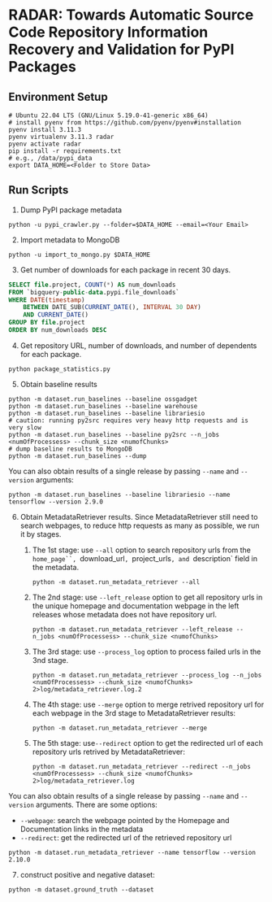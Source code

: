 # RADAR: Towards Automatic Source Code Repository Information Recovery and Validation for PyPI Packages

## Environment Setup
```shell
# Ubuntu 22.04 LTS (GNU/Linux 5.19.0-41-generic x86_64)
# install pyenv from https://github.com/pyenv/pyenv#installation
pyenv install 3.11.3
pyenv virtualenv 3.11.3 radar
pyenv activate radar
pip install -r requirements.txt
# e.g., /data/pypi_data
export DATA_HOME=<Folder to Store Data>
```

## Run Scripts
1. Dump PyPI package metadata
```shell
python -u pypi_crawler.py --folder=$DATA_HOME --email=<Your Email>
```

2. Import metadata to MongoDB
```shell
python -u import_to_mongo.py $DATA_HOME
```

3. Get number of downloads for each package in recent 30 days.
```SQL
SELECT file.project, COUNT(*) AS num_downloads
FROM `bigquery-public-data.pypi.file_downloads`
WHERE DATE(timestamp)
    BETWEEN DATE_SUB(CURRENT_DATE(), INTERVAL 30 DAY)
    AND CURRENT_DATE()
GROUP BY file.project
ORDER BY num_downloads DESC
```

4. Get repository URL, number of downloads, and number of dependents for each package.
```shell
python package_statistics.py
```
5. Obtain baseline results
```shell
python -m dataset.run_baselines --baseline ossgadget
python -m dataset.run_baselines --baseline warehouse
python -m dataset.run_baselines --baseline librariesio
# caution: running py2src requires very heavy http requests and is very slow
python -m dataset.run_baselines --baseline py2src --n_jobs <numOfProcessess> --chunk_size <numofChunks>
# dump baseline results to MongoDB
python -m dataset.run_baselines --dump
```
You can also obtain results of a single release by passing `--name` and `--version` arguments:
```shell
python -m dataset.run_baselines --baseline librariesio --name tensorflow --version 2.9.0
```

6. Obtain MetadataRetriever results. Since MetadataRetriever still need to search webpages, to reduce http requests as many as possible, we run it by stages.

    1. The 1st stage: use `--all` option to search repository urls from the `home_page``, `download_url`, `project_urls`, and `description` field in the metadata.

        ```shell
        python -m dataset.run_metadata_retriever --all
        ```
    2. The 2nd stage: use `--left_release` option to get all repository urls in the unique homepage and documentation webpage in the left releases whose metadata does not have repository url.

        ```shell
        python -m dataset.run_metadata_retriever --left_release --n_jobs <numOfProcessess> --chunk_size <numofChunks>
        ```

    3. The 3rd stage: use `--process_log` option to process failed urls in the 3nd stage.

        ```shell
        python -m dataset.run_metadata_retriever --process_log --n_jobs <numOfProcessess> --chunk_size <numofChunks> 2>log/metadata_retriever.log.2
        ```

    4. The 4th stage: use `--merge` option to merge retrived repository url for each webpage in the 3rd stage to MetadataRetriever results:

        ```shell
        python -m dataset.run_metadata_retriever --merge
        ```

    5. The 5th stage: use`--redirect` option to get the redirected url of each repository urls retrived by MetadataRetriever:

        ```shell
        python -m dataset.run_metadata_retriever --redirect --n_jobs <numOfProcessess> --chunk_size <numofChunks> 2>log/metadata_retriever.log
        ```

You can also obtain results of a single release by passing `--name` and `--version` arguments. There are some options:

- `--webpage`: search the webpage pointed by the Homepage and Documentation links in the metadata
- `--redirect`: get the redirected url of the retrieved repository url

```shell
python -m dataset.run_metadata_retriever --name tensorflow --version 2.10.0
```

7. construct positive and negative dataset:

```shell
python -m dataset.ground_truth --dataset
```
